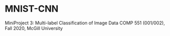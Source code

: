 # MNIST-CNN
MiniProject 3: Multi-label Classification of Image Data COMP 551 (001/002), Fall 2020, McGill University
